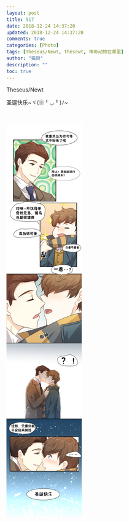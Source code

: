 ```yaml
---
layout: post
title: 517
date: 2018-12-24 14:37:20
updated: 2018-12-24 14:37:20
comments: true
categories: [Photo]
tags: [Theseus/Newt, thesewt, 神奇动物在哪里]
author: "猫厨"
description: ""
toc: true
---
```


<p>Theseus/Newt<br /></p> 
<p>圣诞快乐~ヾ(❀╹◡╹)ﾉ~</p> 
<p><br /></p>

![](https://raw.githubusercontent.com/alicewish/meowchain247/master/img_cVZNdzJtQk9JV2VXTmZqdFRiQTljTzNESXlnaStrbjlrQjVXalNYL3RNem8yTkJlcFNzeGlRPT0.jpg)